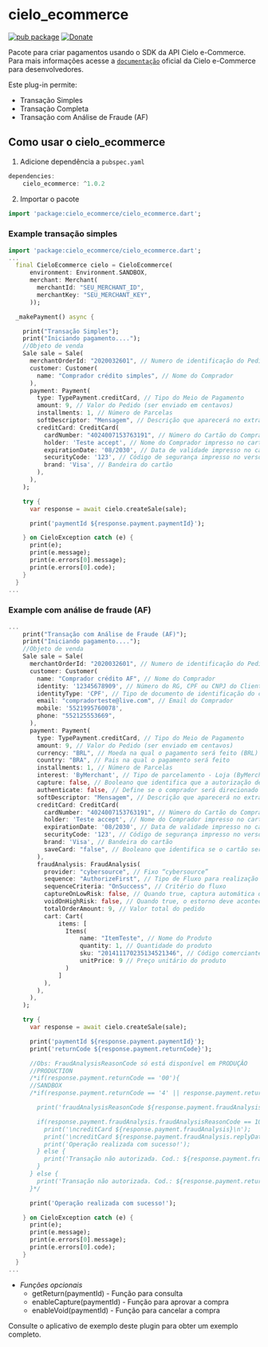 # cielo_ecommerce

[![pub package](https://img.shields.io/pub/v/cielo_ecommerce?color=blue)](https://pub.dev/packages/cielo_ecommerce)
[![Donate](https://img.shields.io/badge/Donate-PayPal-green.svg)](https://www.paypal.com/cgi-bin/webscr?cmd=_s-xclick&hosted_button_id=QXAGLGQU9LET8&source=url)

Pacote para criar pagamentos usando o SDK da API Cielo e-Commerce. Para mais informações acesse a [`documentação`](https://developercielo.github.io/manual/cielo-ecommerce) oficial da Cielo e-Commerce para desenvolvedores.

Este plug-in permite:
- Transação Simples
- Transação Completa
- Transação com Análise de Fraude (AF)

## Como usar o cielo_ecommerce
1. Adicione dependência a `pubspec.yaml`

```dart
dependencies:
    cielo_ecommerce: ^1.0.2
```

2. Importar o pacote
```dart
import 'package:cielo_ecommerce/cielo_ecommerce.dart';
```

### Example transação simples

``` dart
import 'package:cielo_ecommerce/cielo_ecommerce.dart';
...
  final CieloEcommerce cielo = CieloEcommerce(
      environment: Environment.SANDBOX,
      merchant: Merchant(
        merchantId: "SEU_MERCHANT_ID",
        merchantKey: "SEU_MERCHANT_KEY",
      ));

  _makePayment() async {

    print("Transação Simples");
    print("Iniciando pagamento....");
    //Objeto de venda
    Sale sale = Sale(
      merchantOrderId: "2020032601", // Numero de identificação do Pedido
      customer: Customer(
        name: "Comprador crédito simples", // Nome do Comprador
      ),
      payment: Payment(
        type: TypePayment.creditCard, // Tipo do Meio de Pagamento
        amount: 9, // Valor do Pedido (ser enviado em centavos)
        installments: 1, // Número de Parcelas
        softDescriptor: "Mensagem", // Descrição que aparecerá no extrato do usuário. Apenas 15 caracteres
        creditCard: CreditCard(
          cardNumber: "4024007153763191", // Número do Cartão do Comprador
          holder: 'Teste accept', // Nome do Comprador impresso no cartão
          expirationDate: '08/2030', // Data de validade impresso no cartão
          securityCode: '123', // Código de segurança impresso no verso do cartão
          brand: 'Visa', // Bandeira do cartão
        ),
      ),
    );

    try {
      var response = await cielo.createSale(sale);

      print('paymentId ${response.payment.paymentId}');

    } on CieloException catch (e) {
      print(e);
      print(e.message);
      print(e.errors[0].message);
      print(e.errors[0].code);
    }
  }
...
```

### Example com análise de fraude (AF)

``` dart
...
    print("Transação com Análise de Fraude (AF)");
    print("Iniciando pagamento....");
    //Objeto de venda
    Sale sale = Sale(
      merchantOrderId: "2020032601", // Numero de identificação do Pedido
      customer: Customer(
        name: "Comprador crédito AF", // Nome do Comprador
        identity: '12345678909', // Número do RG, CPF ou CNPJ do Cliente
        identityType: 'CPF', // Tipo de documento de identificação do comprador (CPF ou CNPJ)
        email: "compradorteste@live.com", // Email do Comprador
        mobile: '5521995760078',
        phone: "552125553669",
      ),
      payment: Payment(
        type: TypePayment.creditCard, // Tipo do Meio de Pagamento
        amount: 9, // Valor do Pedido (ser enviado em centavos)
        currency: "BRL", // Moeda na qual o pagamento será feito (BRL)
        country: "BRA", // Pais na qual o pagamento será feito
        installments: 1, // Número de Parcelas
        interest: 'ByMerchant', // Tipo de parcelamento - Loja (ByMerchant) ou Cartão (ByIssuer)
        capture: false, // Booleano que identifica que a autorização deve ser com captura automática
        authenticate: false, // Define se o comprador será direcionado ao Banco emissor para autenticação do cartão
        softDescriptor: "Mensagem", // Descrição que aparecerá no extrato do usuário. Apenas 15 caracteres
        creditCard: CreditCard(
          cardNumber: "4024007153763191", // Número do Cartão do Comprador
          holder: 'Teste accept', // Nome do Comprador impresso no cartão
          expirationDate: '08/2030', // Data de validade impresso no cartão
          securityCode: '123', // Código de segurança impresso no verso do cartão
          brand: 'Visa', // Bandeira do cartão
          saveCard: "false", // Booleano que identifica se o cartão será salvo para gerar o token (CardToken)
        ),
        fraudAnalysis: FraudAnalysis(
          provider: "cybersource", // Fixo “cybersource”
          sequence: "AuthorizeFirst", // Tipo de Fluxo para realização da análise de fraude
          sequenceCriteria: "OnSuccess", // Critério do fluxo
          captureOnLowRisk: false, // Quando true, captura automática quando o risco de fraude for considerado baixo (Accept)
          voidOnHighRisk: false, // Quando true, o estorno deve acontecer automaticamente quando o risco de fraude for considerado alto
          totalOrderAmount: 9, // Valor total do pedido
          cart: Cart(
              items: [
                Items(
                    name: "ItemTeste", // Nome do Produto
                    quantity: 1, // Quantidade do produto
                    sku: "201411170235134521346", // Código comerciante identificador do produto
                    unitPrice: 9 // Preço unitário do produto
                )
              ]
          ),
        ),
      ),
    );

    try {
      var response = await cielo.createSale(sale);

      print('paymentId ${response.payment.paymentId}');
      print('returnCode ${response.payment.returnCode}');

      //Obs: FraudAnalysisReasonCode só está disponível em PRODUÇÂO
      //PRODUCTION
      /*if(response.payment.returnCode == '00'){
      //SANDBOX
      /*if(response.payment.returnCode == '4' || response.payment.returnCode == '6'){

        print('fraudAnalysisReasonCode ${response.payment.fraudAnalysis.fraudAnalysisReasonCode}');

        if(response.payment.fraudAnalysis.fraudAnalysisReasonCode == 100){
          print('\ncreditCard ${response.payment.fraudAnalysis}\n');
          print('\ncreditCard ${response.payment.fraudAnalysis.replyData}\n');
          print('Operação realizada com sucesso!');
        } else {
          print('Transação não autorizada. Cod.: ${response.payment.fraudAnalysis.fraudAnalysisReasonCode}');
        }
      } else {
        print('Transação não autorizada. Cod.: ${response.payment.returnCode}');
      }*/

      print('Operação realizada com sucesso!');

    } on CieloException catch (e) {
      print(e);
      print(e.message);
      print(e.errors[0].message);
      print(e.errors[0].code);
    }
  }
...
```
- *Funções opcionais*
    * getReturn(paymentId) - Função para consulta
    * enableCapture(paymentId) - Função para aprovar a compra
    * enableVoid(paymentId) - Função para cancelar a compra

Consulte o aplicativo de exemplo deste plugin para obter um exemplo completo.

